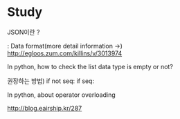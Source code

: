 # Study

JSON이란 ?

: Data format(more detail information ->)
http://egloos.zum.com/killins/v/3013974

In python, how to check the list data type is empty or not?

권장하는 방법)
    if not seq:
    if seq:

In python, about operator overloading

http://blog.eairship.kr/287
